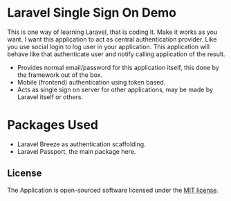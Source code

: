 
# Laravel Single Sign On Demo
This is one way of learning Laravel, that is coding it. Make it works as you want. I want this application to act as central authentication provider. Like you use social login to log user in your application. This application will behave like that authenticate user and notify calling application of the result.

- Provides normal email/password for this application itself, this done by the framework out of the box.
- Mobile (frontend) authentication using token based.
- Acts as single sign on server for other applications, may be made by Laravel itself or others.

# Packages Used
- Laravel Breeze as authentication scaffolding.
- Laravel Passport, the main package here.


## License

The Application is open-sourced software licensed under the [MIT license](https://opensource.org/licenses/MIT).
